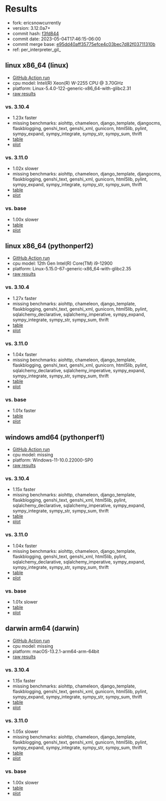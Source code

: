 # Results

- fork: ericsnowcurrently
- version: 3.12.0a7+
- commit hash: [f3fd844](https://github.com/ericsnowcurrently/cpython/commit/f3fd844)
- commit date: 2023-05-04T17:46:15-06:00
- commit merge base: [e95dd40aff35775efce4c03bec7d82f03711310b](https://github.com/ericsnowcurrently/cpython/commit/e95dd40aff35775efce4c03bec7d82f03711310b)
- ref: per_interpreter_gil_

## linux x86_64 (linux)

- [GitHub Action run](https://github.com/faster-cpython/benchmarking/actions/runs/4888788329)
- cpu model: Intel(R) Xeon(R) W-2255 CPU @ 3.70GHz
- platform: Linux-5.4.0-122-generic-x86_64-with-glibc2.31
- [raw results](bm-20230504-linux-x86_64-ericsnowcurrently-per_interpreter_gil_-3.12.0a7%2B-f3fd844.json)

### vs. 3.10.4

- 1.23x faster
- missing benchmarks: aiohttp, chameleon, django_template, djangocms, flaskblogging, genshi_text, genshi_xml, gunicorn, html5lib, pylint, sympy_expand, sympy_integrate, sympy_str, sympy_sum, thrift
- [table](bm-20230504-linux-x86_64-ericsnowcurrently-per_interpreter_gil_-3.12.0a7%2B-f3fd844-vs-3.10.4.md)
- [plot](bm-20230504-linux-x86_64-ericsnowcurrently-per_interpreter_gil_-3.12.0a7%2B-f3fd844-vs-3.10.4.png)

### vs. 3.11.0

- 1.02x slower
- missing benchmarks: aiohttp, chameleon, django_template, djangocms, flaskblogging, genshi_text, genshi_xml, gunicorn, html5lib, pylint, sympy_expand, sympy_integrate, sympy_str, sympy_sum, thrift
- [table](bm-20230504-linux-x86_64-ericsnowcurrently-per_interpreter_gil_-3.12.0a7%2B-f3fd844-vs-3.11.0.md)
- [plot](bm-20230504-linux-x86_64-ericsnowcurrently-per_interpreter_gil_-3.12.0a7%2B-f3fd844-vs-3.11.0.png)

### vs. base

- 1.00x slower
- [table](bm-20230504-linux-x86_64-ericsnowcurrently-per_interpreter_gil_-3.12.0a7%2B-f3fd844-vs-base.md)
- [plot](bm-20230504-linux-x86_64-ericsnowcurrently-per_interpreter_gil_-3.12.0a7%2B-f3fd844-vs-base.png)

## linux x86_64 (pythonperf2)

- [GitHub Action run](https://github.com/faster-cpython/benchmarking/actions/runs/4888788329)
- cpu model: 12th Gen Intel(R) Core(TM) i9-12900
- platform: Linux-5.15.0-67-generic-x86_64-with-glibc2.35
- [raw results](bm-20230504-pythonperf2-x86_64-ericsnowcurrently-per_interpreter_gil_-3.12.0a7%2B-f3fd844.json)

### vs. 3.10.4

- 1.27x faster
- missing benchmarks: aiohttp, chameleon, django_template, flaskblogging, genshi_text, genshi_xml, gunicorn, html5lib, pylint, sqlalchemy_declarative, sqlalchemy_imperative, sympy_expand, sympy_integrate, sympy_str, sympy_sum, thrift
- [table](bm-20230504-pythonperf2-x86_64-ericsnowcurrently-per_interpreter_gil_-3.12.0a7%2B-f3fd844-vs-3.10.4.md)
- [plot](bm-20230504-pythonperf2-x86_64-ericsnowcurrently-per_interpreter_gil_-3.12.0a7%2B-f3fd844-vs-3.10.4.png)

### vs. 3.11.0

- 1.04x faster
- missing benchmarks: aiohttp, chameleon, django_template, flaskblogging, genshi_text, genshi_xml, gunicorn, html5lib, pylint, sqlalchemy_declarative, sqlalchemy_imperative, sympy_expand, sympy_integrate, sympy_str, sympy_sum, thrift
- [table](bm-20230504-pythonperf2-x86_64-ericsnowcurrently-per_interpreter_gil_-3.12.0a7%2B-f3fd844-vs-3.11.0.md)
- [plot](bm-20230504-pythonperf2-x86_64-ericsnowcurrently-per_interpreter_gil_-3.12.0a7%2B-f3fd844-vs-3.11.0.png)

### vs. base

- 1.01x faster
- [table](bm-20230504-pythonperf2-x86_64-ericsnowcurrently-per_interpreter_gil_-3.12.0a7%2B-f3fd844-vs-base.md)
- [plot](bm-20230504-pythonperf2-x86_64-ericsnowcurrently-per_interpreter_gil_-3.12.0a7%2B-f3fd844-vs-base.png)

## windows amd64 (pythonperf1)

- [GitHub Action run](https://github.com/faster-cpython/benchmarking/actions/runs/4888788329)
- cpu model: missing
- platform: Windows-11-10.0.22000-SP0
- [raw results](bm-20230504-pythonperf1-amd64-ericsnowcurrently-per_interpreter_gil_-3.12.0a7%2B-f3fd844.json)

### vs. 3.10.4

- 1.15x faster
- missing benchmarks: aiohttp, chameleon, django_template, flaskblogging, genshi_text, genshi_xml, html5lib, pylint, sqlalchemy_declarative, sqlalchemy_imperative, sympy_expand, sympy_integrate, sympy_str, sympy_sum, thrift
- [table](bm-20230504-pythonperf1-amd64-ericsnowcurrently-per_interpreter_gil_-3.12.0a7%2B-f3fd844-vs-3.10.4.md)
- [plot](bm-20230504-pythonperf1-amd64-ericsnowcurrently-per_interpreter_gil_-3.12.0a7%2B-f3fd844-vs-3.10.4.png)

### vs. 3.11.0

- 1.04x faster
- missing benchmarks: aiohttp, chameleon, django_template, flaskblogging, genshi_text, genshi_xml, html5lib, pylint, sqlalchemy_declarative, sqlalchemy_imperative, sympy_expand, sympy_integrate, sympy_str, sympy_sum, thrift
- [table](bm-20230504-pythonperf1-amd64-ericsnowcurrently-per_interpreter_gil_-3.12.0a7%2B-f3fd844-vs-3.11.0.md)
- [plot](bm-20230504-pythonperf1-amd64-ericsnowcurrently-per_interpreter_gil_-3.12.0a7%2B-f3fd844-vs-3.11.0.png)

### vs. base

- 1.01x slower
- [table](bm-20230504-pythonperf1-amd64-ericsnowcurrently-per_interpreter_gil_-3.12.0a7%2B-f3fd844-vs-base.md)
- [plot](bm-20230504-pythonperf1-amd64-ericsnowcurrently-per_interpreter_gil_-3.12.0a7%2B-f3fd844-vs-base.png)

## darwin arm64 (darwin)

- [GitHub Action run](https://github.com/faster-cpython/benchmarking/actions/runs/4888788329)
- cpu model: missing
- platform: macOS-13.2.1-arm64-arm-64bit
- [raw results](bm-20230504-darwin-arm64-ericsnowcurrently-per_interpreter_gil_-3.12.0a7%2B-f3fd844.json)

### vs. 3.10.4

- 1.15x faster
- missing benchmarks: aiohttp, chameleon, django_template, flaskblogging, genshi_text, genshi_xml, gunicorn, html5lib, pylint, sympy_expand, sympy_integrate, sympy_str, sympy_sum, thrift
- [table](bm-20230504-darwin-arm64-ericsnowcurrently-per_interpreter_gil_-3.12.0a7%2B-f3fd844-vs-3.10.4.md)
- [plot](bm-20230504-darwin-arm64-ericsnowcurrently-per_interpreter_gil_-3.12.0a7%2B-f3fd844-vs-3.10.4.png)

### vs. 3.11.0

- 1.05x slower
- missing benchmarks: aiohttp, chameleon, django_template, flaskblogging, genshi_text, genshi_xml, gunicorn, html5lib, pylint, sympy_expand, sympy_integrate, sympy_str, sympy_sum, thrift
- [table](bm-20230504-darwin-arm64-ericsnowcurrently-per_interpreter_gil_-3.12.0a7%2B-f3fd844-vs-3.11.0.md)
- [plot](bm-20230504-darwin-arm64-ericsnowcurrently-per_interpreter_gil_-3.12.0a7%2B-f3fd844-vs-3.11.0.png)

### vs. base

- 1.00x slower
- [table](bm-20230504-darwin-arm64-ericsnowcurrently-per_interpreter_gil_-3.12.0a7%2B-f3fd844-vs-base.md)
- [plot](bm-20230504-darwin-arm64-ericsnowcurrently-per_interpreter_gil_-3.12.0a7%2B-f3fd844-vs-base.png)


